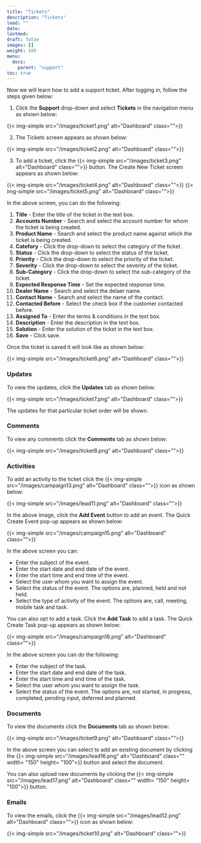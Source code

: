 ```yaml
---
title: "Tickets"
description: "Tickets"
lead: ""
date:
lastmod:
draft: false
images: []
weight: 500
menu:
  docs:
    parent: "support"
toc: true
---
```


Now we will learn how to add a support ticket. After logging in, follow the steps given below:

1.	Click the **Support** drop-down and select **Tickets** in the navigation menu as shown below:

 {{< img-simple src="/images/ticket1.png"  alt="Dashboard" class="">}}

2.	The Tickets screen appears as shown below:

 {{< img-simple src="/images/ticket2.png"  alt="Dashboard" class="">}}

3.	To add a ticket, click the  {{< img-simple src="/images/ticket3.png"  alt="Dashboard" class="">}} button. The Create New Ticket screen appears as shown below:

{{< img-simple src="/images/ticket4.png"  alt="Dashboard" class="">}}
{{< img-simple src="/images/ticket5.png"  alt="Dashboard" class="">}}

In the above screen, you can do the following:
1. **Title** - Enter the title of the ticket in the text box.
2. **Accounts Number** - Search and select the account number for whom the ticket is being created.
3. **Product Name** - Search and select the product name against which the ticket is being created.
4. **Catefory** - Click the drop-down to select the category of the ticket.
5. **Status** - Click the drop-down to select the status of the ticket.
6. **Priority** - Click the drop-down to select the priority of the ticket.
7. **Severity** - Click the drop-down to select the severity of the ticket.
8. **Sub-Category** - Click the drop-down to select the sub-category of the ticket.
9. **Expected Response Time** - Set the expected response time.
10. **Dealer Name** - Search and select the delaer name.
11. **Contact Name** - Search and select the name of the contact.
12. **Contacted Before** - Select the check box if the customer contacted before.
13. **Assigned To** - Enter the terms & conditions in the text box.
14. **Description** - Enter the description in the text box.
15. **Solution** - Enter the solution of the ticket in the text box.
16. **Save** - Click save.

Once the ticket is saved it will look like as shown below:

{{< img-simple src="/images/ticket6.png"  alt="Dashboard" class="">}}

### Updates

To view the updates, click the **Updates** tab as shown below:

{{< img-simple src="/images/ticket7.png"  alt="Dashboard" class="">}}

The updates for that particular ticket order will be shown.

### Comments

To view any comments click the **Comments** tab as shown below:

{{< img-simple src="/images/ticket8.png"  alt="Dashboard" class="">}}

### Activities

To add an activity to the ticket click the {{< img-simple src="/images/campaign13.png"  alt="Dashboard" class="">}} icon as shown below:

{{< img-simple src="/images/lead11.png"  alt="Dashboard" class="">}}

In the above image, click the **Add Event** button to add an event. The Quick Create Event pop-up appears as shown below:

{{< img-simple src="/images/campaign15.png"  alt="Dashboard" class="">}}

In the above screen you can:

* Enter the subject of the event.
* Enter the start date and end date of the event.
* Enter the start time and end time of the event.
* Select the user whom you want to assign the event.
* Select the status of the event. The options are, planned, held and not held.
* Select the type of activity of the event. The options are, call, meeting, mobile task and task.

You can also opt to add a task. Click the **Add Task** to add a task. The Quick Create Task pop-up appears as shown below:

{{< img-simple src="/images/campaign16.png"  alt="Dashboard" class="">}}

In the above screen you can do the following:

* Enter the subject of the task.
* Enter the start date and end date of the task.
* Enter the start time and end time of the task.
* Select the user whom you want to assign the task.
* Select the status of the event. The options are, not started, in progress, completed,  pending input, deferred and planned.

### Documents

To view the documents click the **Documents** tab as shown below:

{{< img-simple src="/images/ticket9.png"  alt="Dashboard" class="">}}

In the above screen you can select to add an existing document by clicking the {{< img-simple src="/images/lead16.png"  alt="Dashboard" class="" width= "150" height= "100">}} button and select the document.

You can also upload new documents by clicking the {{< img-simple src="/images/lead17.png"  alt="Dashboard" class="" width= "150" height= "100">}} button.

### Emails

To view the emails, click the {{< img-simple src="/images/lead12.png"  alt="Dashboard" class="">}}  icon as shown below:

{{< img-simple src="/images/ticket10.png"  alt="Dashboard" class="">}}
